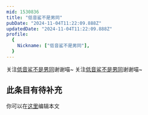 ```yaml
---
mid: 1530836
title: "低音鲨不是男同"
pubDate: "2024-11-04T11:22:09.888Z"
updatedDate: "2024-11-04T11:22:09.888Z"
profile:
  {
    Nickname: ["低音鲨不是男同"],
  }
---
```


关注[低音鲨不是男同](https://space.bilibili.com/1530836)谢谢喵~ 关注[低音鲨不是男同](https://space.bilibili.com/1530836)谢谢喵~

## 此条目有待补充
你可以在[这里](https://github.com/Yuhanawa/VTuber.ICU-Content/edit/master/v/低音鲨不是男同/index.md)编辑本文
